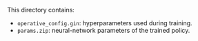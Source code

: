 This directory contains:

- `operative_config.gin`: hyperparameters used during training.
- `params.zip`: neural-network parameters of the trained policy.
